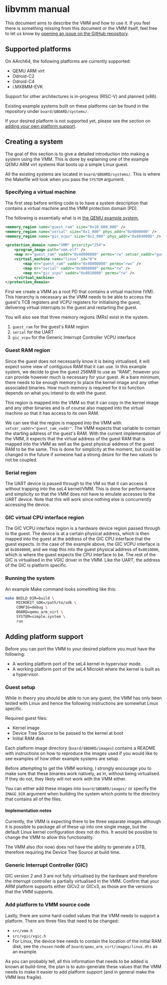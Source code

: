 # libvmm manual

This document aims to describe the VMM and how to use it. If you feel there is
something missing from this document or the VMM itself, feel free to let us
know by [opening an issue on the GitHub repository](https://github.com/au-ts/libvmm).

## Supported platforms

On AArch64, the following platforms are currently supported:
* QEMU ARM virt
* Odroid-C2
* Odroid-C4
* i.MX8MM-EVK

Support for other architectures is in-progress (RISC-V) and planned (x86).

Existing example systems built on these platforms can be found in the
repository under `board/$BOARD/systems/`.

If your desired platform is not supported yet, please see the section on
[adding your own platform support](#adding-platform-support).

## Creating a system

The goal of this section is to give a detailed introduction into making a
system using the VMM. This is done by explaining one of the example QEMU ARM
virt systems that boots up a simple Linux guest.

All the existing systems are located in `board/$BOARD/systems/`. This is
where the Makefile will look when you pass the `SYSTEM` argument.

### Specifying a virtual machine

<!-- @ivanv: Explain <virtual_machine> options etc more. -->

The first step before writing code is to have a system description that contains
a virtual machine and the VMM protection domain (PD).

The following is essentially what is in
[the QEMU example system](../board/qemu_arm_virt/systems/simple.system),

```xml
<memory_region name="guest_ram" size="0x10_000_000" />
<memory_region name="serial" size="0x1_000" phys_addr="0x9000000" />
<memory_region name="gic_vcpu" size="0x1_000" phys_addr="0x8040000" />

<protection_domain name="VMM" priority="254">
    <program_image path="vmm.elf" />
    <map mr="guest_ram" vaddr="0x40000000" perms="rw" setvar_vaddr="guest_ram_vaddr" />
    <virtual_machine name="linux" id="0">
        <map mr="guest_ram" vaddr="0x40000000" perms="rwx" />
        <map mr="serial" vaddr="0x9000000" perms="rw" />
        <map mr="gic_vcpu" vaddr="0x8010000" perms="rw" />
    </virtual_machine>
</protection_domain>
```

First we create a VMM as a root PD that contains a virtual machine (VM).
This hierarchy is necessary as the VMM needs to be able to access the guest's
TCB registers and VCPU registers for initialising the guest, delivering virtual
interrupts to the guest and restarting the guest.

You will also see that three memory regions (MRs) exist in the system.
1. `guest_ram` for the guest's RAM region
2. `serial` for the UART
3. `gic_vcpu` for the Generic Interrupt Controller VCPU interface

### Guest RAM region

Since the guest does not necessarily know it is being virtualised, it will
expect some view of contiguous RAM that it can use. In this example system, we
decide to give the guest 256MiB to use as "RAM", however you can provide
however much is necessary for your guest. At a bare minimum, there needs to be
enough memory to place the kernel image and any other associated binaries. How
much memory is required for it to function depends on what you intend to do
with the guest.

This region is mapped into the VMM so that it can copy in the kernel image and
any other binaries and is of course also mapped into the virtual machine so
that it has access to its own RAM.

We can see that the region is mapped into the VMM with
`setvar_vaddr="guest_ram_vaddr"`. The VMM expects that variable to contain
the starting address of the guest's RAM. With the current implementation of the
VMM, it expects that the virtual address of the guest RAM that is mapped into
the VMM as well as the guest physical address of the guest RAM to be the same.
This is done for simplicity at the moment, but could be changed in the future
if someone had a strong desire for the two values to not be coupled.

### Serial region

The UART device is passed through to the VM so that it can access it without
trapping into the seL4 kernel/VMM. This is done for performance and simplicity
so that the VMM does not have to emulate accesses to the UART device. Note that
this will work since nothing else is concurrently accessing the device.

### GIC virtual CPU interface region

The GIC VCPU interface region is a hardware device region passed through to the
guest. The device is at a certain physical address, which is then mapped into
the guest at the address of the GIC CPU interface that the guest expects. In the
case of the example above, the GIC VCPU interface is at `0x8040000`, and we map
this into the guest physical address of `0x8010000`, which is where the guest
expects the CPU interface to be. The rest of the GIC is virtualised in the VGIC
driver in the VMM. Like the UART, the address of the GIC is platform specific.

### Running the system

An example Make command looks something like this:
```sh
make BUILD_DIR=build \
     MICROKIT_SDK=/path/to/sdk \
     CONFIG=debug \
     BOARD=qemu_arm_virt \
     SYSTEM=simple.system \
     run
```

## Adding platform support

Before you can port the VMM to your desired platform you must have the following:

* A working platform port of the seL4 kernel in hypervisor mode.
* A working platform port of the seL4 Microkit where the kernel is built as a
  hypervisor.

### Guest setup

While in theory you should be able to run any guest, the VMM has only been tested
with Linux and hence the following instructions are somewhat Linux specific.

Required guest files:

* Kernel image
* Device Tree Source to be passed to the kernel at boot
* Initial RAM disk

Each platform image directory (`board/$BOARD/images`) contains a README with
instructions on how to reproduce the images used if you would like to see
examples of how other example systems are setup.

Before attempting to get the VMM working, I strongly encourage you to make sure
that these binaries work natively, as in, without being virtualised. If they do
not, they likely will not work with the VMM either.

You can either add these images into `board/$BOARD/images/` or specify the
`IMAGE_DIR` argument when building the system which points to the directory
that contains all of the files.

#### Implementation notes

Currently, the VMM is expecting there to be three separate images although it
is possible to package all of these up into one single image, but the default
Linux kernel configuration does not do this. It would be possible to change the
VMM to allow this functionality.

The VMM also (for now) does not have the ability to generate a DTB, therefore
requiring the Device Tree Source at build time.

### Generic Interrupt Controller (GIC)

GIC version 2 and 3 are not fully virtualised by the hardware and therefore the
interrupt controller is partially virtualised in the VMM. Confirm that your
ARM platform supports either GICv2 or GICv3, as those are the versions that the
VMM supports.

### Add platform to VMM source code

<!-- @ivanv: These instructions could be improved -->

Lastly, there are some hard-coded values that the VMM needs to support a platform.
There are three files that need to be changed:

* `src/vmm.h`
* `src/vgic/vgic.h`
* For Linux, the device tree needs to contain the location of the initial RAM disk,
  see the `chosen` node of `board/qemu_arm_virt/images/linux.dts` as an example.

As you can probably tell, all this information that needs to be added is known at
build-time, the plan is to auto-generate these values that the VMM needs to make it
easier to add platform support (and in general make the VMM less fragile).

